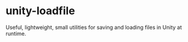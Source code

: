 # unity-loadfile
Useful, lightweight, small utilities for saving and loading files in Unity at runtime.
